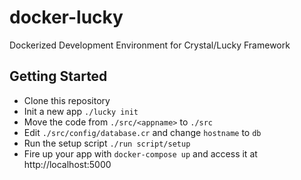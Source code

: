 # docker-lucky
Dockerized Development Environment for Crystal/Lucky Framework

## Getting Started
- Clone this repository
- Init a new app `./lucky init`
- Move the code from `./src/<appname>` to `./src`
- Edit `./src/config/database.cr` and change `hostname` to `db`
- Run the setup script `./run script/setup`
- Fire up your app with `docker-compose up` and access it at http://localhost:5000